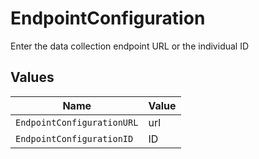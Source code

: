 # EndpointConfiguration

Enter the data collection endpoint URL or the individual ID


## Values

| Name                       | Value                      |
| -------------------------- | -------------------------- |
| `EndpointConfigurationURL` | url                        |
| `EndpointConfigurationID`  | ID                         |